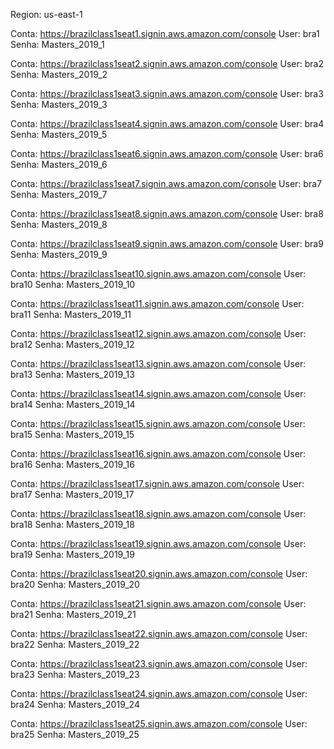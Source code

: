 Region: us-east-1

Conta: https://brazilclass1seat1.signin.aws.amazon.com/console
User: bra1
Senha: Masters_2019_1

Conta: https://brazilclass1seat2.signin.aws.amazon.com/console
User: bra2
Senha: Masters_2019_2

Conta: https://brazilclass1seat3.signin.aws.amazon.com/console
User: bra3
Senha: Masters_2019_3

Conta: https://brazilclass1seat4.signin.aws.amazon.com/console
User: bra4
Senha: Masters_2019_5

Conta: https://brazilclass1seat6.signin.aws.amazon.com/console
User: bra6
Senha: Masters_2019_6

Conta: https://brazilclass1seat7.signin.aws.amazon.com/console
User: bra7
Senha: Masters_2019_7

Conta: https://brazilclass1seat8.signin.aws.amazon.com/console
User: bra8
Senha: Masters_2019_8

Conta: https://brazilclass1seat9.signin.aws.amazon.com/console
User: bra9
Senha: Masters_2019_9

Conta: https://brazilclass1seat10.signin.aws.amazon.com/console
User: bra10
Senha: Masters_2019_10

Conta: https://brazilclass1seat11.signin.aws.amazon.com/console
User: bra11
Senha: Masters_2019_11

Conta: https://brazilclass1seat12.signin.aws.amazon.com/console
User: bra12
Senha: Masters_2019_12

Conta: https://brazilclass1seat13.signin.aws.amazon.com/console
User: bra13
Senha: Masters_2019_13

Conta: https://brazilclass1seat14.signin.aws.amazon.com/console
User: bra14
Senha: Masters_2019_14

Conta: https://brazilclass1seat15.signin.aws.amazon.com/console
User: bra15
Senha: Masters_2019_15

Conta: https://brazilclass1seat16.signin.aws.amazon.com/console
User: bra16
Senha: Masters_2019_16

Conta: https://brazilclass1seat17.signin.aws.amazon.com/console
User: bra17
Senha: Masters_2019_17

Conta: https://brazilclass1seat18.signin.aws.amazon.com/console
User: bra18
Senha: Masters_2019_18

Conta: https://brazilclass1seat19.signin.aws.amazon.com/console
User: bra19
Senha: Masters_2019_19

Conta: https://brazilclass1seat20.signin.aws.amazon.com/console
User: bra20
Senha: Masters_2019_20

Conta: https://brazilclass1seat21.signin.aws.amazon.com/console
User: bra21
Senha: Masters_2019_21

Conta: https://brazilclass1seat22.signin.aws.amazon.com/console
User: bra22
Senha: Masters_2019_22

Conta: https://brazilclass1seat23.signin.aws.amazon.com/console
User: bra23
Senha: Masters_2019_23

Conta: https://brazilclass1seat24.signin.aws.amazon.com/console
User: bra24
Senha: Masters_2019_24

Conta: https://brazilclass1seat25.signin.aws.amazon.com/console
User: bra25
Senha: Masters_2019_25
